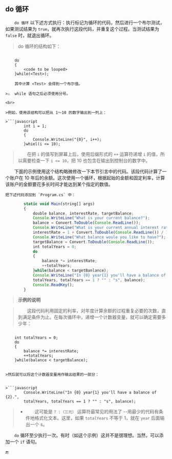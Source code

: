 ## do 循环

&emsp;&emsp;`do 循环` 以下述方式执行：执行标记为循环的代码，然后进行一个布尔测试，如果测试结果为 `true`，就再次执行这段代码，并重复这个过程。当测试结果为 `false` 时，就退出循环。

>   do 循环的结构如下：

>```javascript
        do
        {
            <code to be looped>
        }while(<Test>);
```
    其中计算 <Test> 会得到一个布尔值。

>⚠️  while 语句之后必须使用分号。

<br>

>例如，使用该结构可以把从 1～10 的数字输出到一列上：

>```javascript
        int i = 1;
        do
        {
            Console.WriteLine("{0}", i++);
        }whiel(i <= 10);
```

>&emsp;&emsp;在把 `i` 的值写到屏幕上后，使用后缀形式的 `++` 运算符递增 `i` 的值，所以需要检查一下 `i <= 10`，把 10 也包含在输出到控制台的数字中。



&emsp;&emsp;下面的示例使用这个结构略微修改一下本节引言中的代码。该段代码计算了一个账户在 10 年后的余额。这次使用一个循环，根据起始的金额和固定利率，计算该账户的金额要花多长时间才能达到某个指定的数值。

    把下述代码添加到 `Program.cs` 中：

```javascript
        static void Main(string[] args)
        {
            double balance, interestRate, targetBalance;
            Console.WriteLine("What is your current balance?");
            balance = Convert.ToDouble(Console.ReadLine());
            Console.WriteLine("What is your current annual interest rate(in %)?");
            interestRate = 1 + Convert.ToDouble(Console.ReadLine()) / 100.0;
            Console.WriteLine("What balance woule you like to have?");
            targetBalance = Convert.ToDouble(Console.ReadLine());
            int totalYears = 0;
            do
            {
                balance *= interestRate;
                ++totalYears;
            }while(balance < targetBanlance);
            Console.WriteLine("In {0} year{1} you'll have a balance of {2}.",
            totalYears, totalYears == 1 ? "" : "s", balance);
            Console.ReadKey();
        }
```

>**示例的说明**

>&emsp;&emsp;这段代码利用固定的利率，对年度计算余额的过程重复必要的次数，直到满足条件为止。在每次循环中，递增一个计数器变量，就可以确定需要多少年：

>```javascript
        int totalYears = 0;
        do
        {
            balance *= interestRate;
            ++totalYears;
        }while(balance < targetBalance);
```

>然后就可以将这个计数器变量用作输出结果的一部分：


>```javascript
        Console.WriteLine("In {0} year{1} you'll have a balance of {2}.",
        totalYears, totalYears == 1 ? "" : "s", balance);
```

> * &emsp;&emsp;这可能是 `? :（三元）` 运算符最常见的用法了 --用最少的代码有条件地格式化文本。这里，如果 `totalYears` 不等于 1，就在 `year` 后面输出一个 s。

&emsp;&emsp;`do` 循环至少执行一次。有时（如这个示例）这并不是很理想。当然，可以添加一个 `if` 语句。

🔚